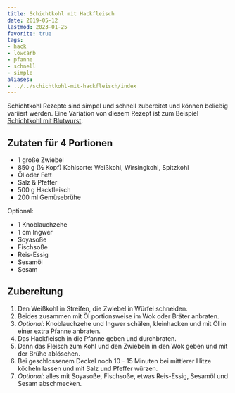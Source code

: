 ```yaml
---
title: Schichtkohl mit Hackfleisch
date: 2019-05-12
lastmod: 2023-01-25
favorite: true
tags:
- hack
- lowcarb
- pfanne
- schnell
- simple
aliases:
- ../../schichtkohl-mit-hackfleisch/index
---
```


Schichtkohl Rezepte sind simpel und schnell zubereitet und können beliebig variiert werden. Eine Variation von diesem Rezept ist zum Beispiel [Schichtkohl mit Blutwurst](/hauptgerichte/schichtkohl-mit-blutwurst/).

## Zutaten für 4 Portionen
- 1         große Zwiebel
- 850 g     (½ Kopf) Kohlsorte: Weißkohl, Wirsingkohl, Spitzkohl
- Öl oder Fett
- Salz & Pfeffer
- 500 g     Hackfleisch
- 200 ml    Gemüsebrühe

Optional:

- 1         Knoblauchzehe
- 1 cm      Ingwer
- Soyasoße
- Fischsoße
- Reis-Essig
- Sesamöl
- Sesam

## Zubereitung
1. Den Weißkohl in Streifen, die Zwiebel in Würfel schneiden.
1. Beides zusammen mit Öl portionsweise im Wok oder Bräter anbraten.
1. *Optional*: Knoblauchzehe und Ingwer schälen, kleinhacken und mit Öl in einer extra Pfanne anbraten.
1. Das Hackfleisch in die Pfanne geben und durchbraten.
1. Dann das Fleisch zum Kohl und den Zwiebeln in den Wok geben und mit der Brühe ablöschen.
1. Bei geschlossenem Deckel noch 10 - 15 Minuten bei mittlerer Hitze köcheln lassen und mit Salz und Pfeffer würzen.
1. *Optional*: alles mit Soyasoße, Fischsoße, etwas Reis-Essig, Sesamöl und Sesam abschmecken.
